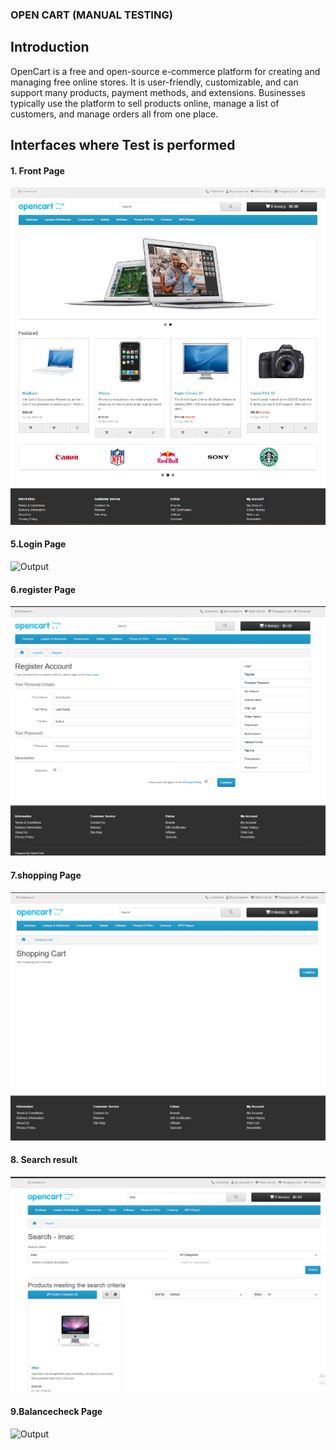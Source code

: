 ### OPEN CART (MANUAL TESTING)

## Introduction

OpenCart is a free and open-source e-commerce platform for creating and managing free online stores. It is user-friendly, customizable, and can support many products, payment methods, and extensions. Businesses typically use the platform to sell products online, manage a list of customers, and manage orders all from one place.

## Interfaces where Test is performed
#### 1. Front Page
![Output](opencart1.png)

#### 5.Login Page
![Output](login(2).png)

#### 6.register Page
![Output](register.png)

#### 7.shopping Page
![Output](shopping.png)

#### 8. Search result
![Output](Search.png)

#### 9.Balancecheck Page
![Output](Balancecheck.png)
